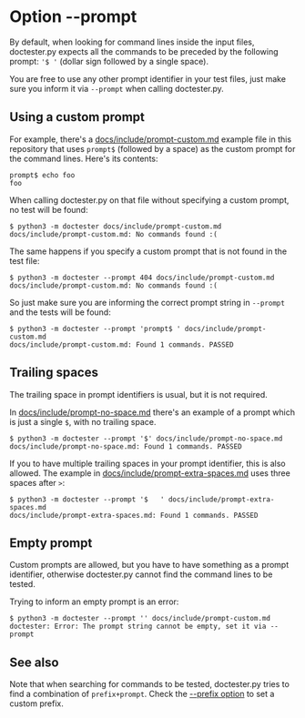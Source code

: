 # Option --prompt

By default, when looking for command lines inside the input files, doctester.py expects all the commands to be preceded by the following prompt: `'$ '` (dollar sign followed by a single space).

You are free to use any other prompt identifier in your test files, just make sure you inform it via `--prompt` when calling doctester.py.

## Using a custom prompt

For example, there's a [docs/include/prompt-custom.md](../include/prompt-custom.md) example file in this repository that uses `prompt$` (followed by a space) as the custom prompt for the command lines. Here's its contents:

    prompt$ echo foo
    foo

When calling doctester.py on that file without specifying a custom prompt, no test will be found:

    $ python3 -m doctester docs/include/prompt-custom.md
    docs/include/prompt-custom.md: No commands found :(

The same happens if you specify a custom prompt that is not found in the test file:

    $ python3 -m doctester --prompt 404 docs/include/prompt-custom.md
    docs/include/prompt-custom.md: No commands found :(

So just make sure you are informing the correct prompt string in `--prompt` and the tests will be found:

    $ python3 -m doctester --prompt 'prompt$ ' docs/include/prompt-custom.md
    docs/include/prompt-custom.md: Found 1 commands. PASSED

## Trailing spaces

The trailing space in prompt identifiers is usual, but it is not required.

In [docs/include/prompt-no-space.md](../include/prompt-no-space.md) there's an example of a prompt which is just a single `$`, with no trailing space.

    $ python3 -m doctester --prompt '$' docs/include/prompt-no-space.md
    docs/include/prompt-no-space.md: Found 1 commands. PASSED

If you to have multiple trailing spaces in your prompt identifier, this is also allowed. The example in [docs/include/prompt-extra-spaces.md](../include/prompt-extra-spaces.md) uses three spaces after `>`:

    $ python3 -m doctester --prompt '$   ' docs/include/prompt-extra-spaces.md
    docs/include/prompt-extra-spaces.md: Found 1 commands. PASSED

## Empty prompt

Custom prompts are allowed, but you have to have something as a prompt identifier, otherwise doctester.py cannot find the command lines to be tested.

Trying to inform an empty prompt is an error:

    $ python3 -m doctester --prompt '' docs/include/prompt-custom.md
    doctester: Error: The prompt string cannot be empty, set it via --prompt

## See also

Note that when searching for commands to be tested, doctester.py tries to find a combination of `prefix+prompt`. Check the [--prefix option](option-prefix.md) to set a custom prefix.
